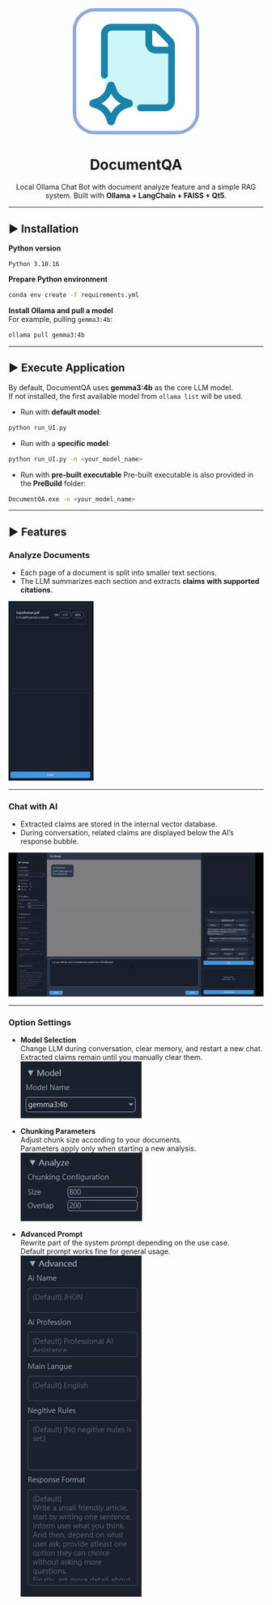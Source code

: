 <p align="center">
  <img src="image/icon.png" width="250" alt="DocumentQA Icon"/>
</p>


<center>

  # DocumentQA
  Local Ollama Chat Bot with document analyze feature and a simple RAG system.
  Built with **Ollama + LangChain + FAISS + Qt5**.

</center>

---

## ▶️ Installation

**Python version**
```
Python 3.10.16
```

**Prepare Python environment**

```bash
conda env create -f requirements.yml
```

**Install Ollama and pull a model**  
For example, pulling `gemma3:4b`:
```bash
ollama pull gemma3:4b
```

---

## ▶️ Execute Application

By default, DocumentQA uses **gemma3:4b** as the core LLM model.  
If not installed, the first available model from `ollama list` will be used.

- Run with **default model**:
```bash
python run_UI.py
```

- Run with a **specific model**:
```bash
python run_UI.py -n <your_model_name>
```

- Run with **pre-built executable**
Pre-built executable is also provided in the **PreBuild** folder:
```bash
DocumentQA.exe -n <your_model_name>
```

---

## ▶️ Features

### Analyze Documents
- Each page of a document is split into smaller text sections.  
- The LLM summarizes each section and extracts **claims with supported citations**.

![Analyze Demo](image/anylize.gif)

---

### Chat with AI
- Extracted claims are stored in the internal vector database.  
- During conversation, related claims are displayed below the AI’s response bubble.  

![Chat Demo](image/chat.gif)

---

### Option Settings

- **Model Selection**  
  Change LLM during conversation, clear memory, and restart a new chat.  
  Extracted claims remain until you manually clear them.  
  ![Model Select](image/select.png)

- **Chunking Parameters**  
  Adjust chunk size according to your documents.  
  Parameters apply only when starting a new analysis.  
  ![Chunking Settings](image/chunking.png)

- **Advanced Prompt**  
  Rewrite part of the system prompt depending on the use case.  
  Default prompt works fine for general usage.  
  ![Advanced Prompt](image/advance_prompt.png)

